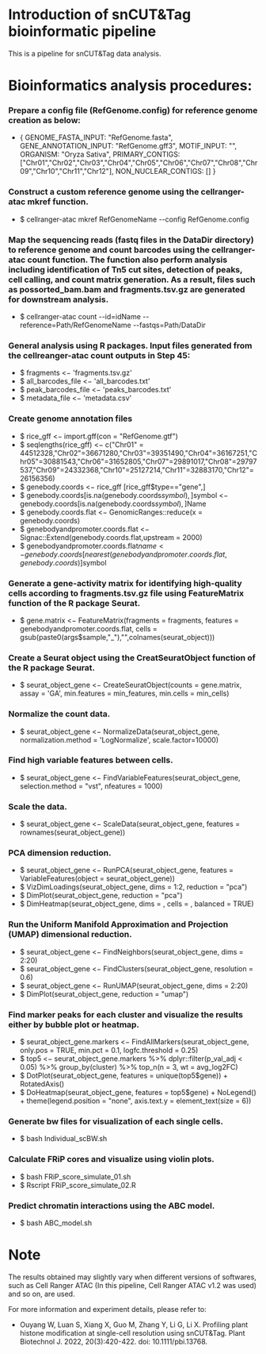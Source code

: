 # Introduction of snCUT&Tag bioinformatic pipeline

This is a pipeline for snCUT&Tag data analysis.


# Bioinformatics analysis procedures:

### Prepare a config file (RefGenome.config) for reference genome creation as below:

- {
  GENOME_FASTA_INPUT: "RefGenome.fasta",
  GENE_ANNOTATION_INPUT: "RefGenome.gff3",
  MOTIF_INPUT: "",
  ORGANISM: "Oryza Sativa",
  PRIMARY_CONTIGS: ["Chr01","Chr02","Chr03","Chr04","Chr05","Chr06","Chr07","Chr08","Chr09","Chr10","Chr11","Chr12"],
  NON_NUCLEAR_CONTIGS: []
  }

### Construct a custom reference genome using the cellranger-atac mkref function.

- $ cellranger-atac mkref RefGenomeName --config RefGenome.config

### Map the sequencing reads (fastq files in the DataDir directory) to reference genome and count barcodes using the cellranger-atac count function. The function also perform analysis including identification of Tn5 cut sites, detection of peaks, cell calling, and count matrix generation. As a result, files such as possorted_bam.bam and fragments.tsv.gz are generated for downstream analysis.

- $ cellranger-atac count --id=idName --reference=Path/RefGenomeName --fastqs=Path/DataDir

### General analysis using R packages. Input files generated from the cellreanger-atac count outputs in Step 45:

- $ fragments <− 'fragments.tsv.gz'
- $ all_barcodes_file <− 'all_barcodes.txt'
- $ peak_barcodes_file <− 'peaks_barcodes.txt'
- $ metadata_file <− 'metadata.csv'

### Create genome annotation files

- $ rice_gff <− import.gff(con = "RefGenome.gtf")
- $ seqlengths(rice_gff) <− c("Chr01" = 44512328,"Chr02"=36671280,"Chr03"=39351490,"Chr04"=36167251,"Chr05"=30881543,"Chr06"=31652805,"Chr07"=29891017,"Chr08"=29797537,"Chr09"=24332368,"Chr10"=25127214,"Chr11"=32883170,"Chr12"=26156356)
- $ genebody.coords <− rice_gff [rice_gff$type=="gene",]
- $ genebody.coords[is.na(genebody.coords$symbol),]$symbol <− genebody.coords[is.na(genebody.coords$symbol),]$Name
- $ genebody.coords.flat <− GenomicRanges::reduce(x = genebody.coords)
- $ genebodyandpromoter.coords.flat <− Signac::Extend(genebody.coords.flat,upstream = 2000)
- $ genebodyandpromoter.coords.flat$name <− genebody.coords[nearest(genebodyandpromoter.coords.flat,genebody.coords)]$symbol

### Generate a gene-activity matrix for identifying high-quality cells according to fragments.tsv.gz file using FeatureMatrix function of the R package Seurat.

- $ gene.matrix <− FeatureMatrix(fragments = fragments, features = genebodyandpromoter.coords.flat, cells = gsub(paste0(args$sample,"_"),"",colnames(seurat_object)))

### Create a Seurat object using the CreatSeuratObject function of the R package Seurat.

- $ seurat_object_gene <− CreateSeuratObject(counts = gene.matrix, assay = 'GA', min.features = min_features, min.cells = min_cells)

### Normalize the count data.

- $ seurat_object_gene <− NormalizeData(seurat_object_gene, normalization.method = 'LogNormalize', scale.factor=10000)

### Find high variable features between cells.

- $ seurat_object_gene <− FindVariableFeatures(seurat_object_gene, selection.method = "vst", nfeatures = 1000)

### Scale the data.

- $ seurat_object_gene <− ScaleData(seurat_object_gene, features = rownames(seurat_object_gene))

### PCA dimension reduction.

- $ seurat_object_gene <− RunPCA(seurat_object_gene, features = VariableFeatures(object = seurat_object_gene))
- $ VizDimLoadings(seurat_object_gene, dims = 1:2, reduction = "pca")
- $ DimPlot(seurat_object_gene, reduction = "pca")
- $ DimHeatmap(seurat_object_gene, dims = , cells = , balanced = TRUE)

### Run the Uniform Manifold Approximation and Projection (UMAP) dimensional reduction.

- $ seurat_object_gene <− FindNeighbors(seurat_object_gene, dims = 2:20)
- $ seurat_object_gene <− FindClusters(seurat_object_gene, resolution = 0.6)
- $ seurat_object_gene <− RunUMAP(seurat_object_gene, dims = 2:20)
- $ DimPlot(seurat_object_gene, reduction = "umap")

### Find marker peaks for each cluster and visualize the results either by bubble plot or heatmap.

- $ seurat_object_gene.markers <− FindAllMarkers(seurat_object_gene, only.pos = TRUE, min.pct = 0.1, logfc.threshold = 0.25)
- $ top5 <− seurat_object_gene.markers %>% dplyr::filter(p_val_adj < 0.05) %>% group_by(cluster) %>% top_n(n = 3, wt = avg_log2FC)
- $ DotPlot(seurat_object_gene, features = unique(top5$gene)) + RotatedAxis()
- $ DoHeatmap(seurat_object_gene, features = top5$gene) + NoLegend() + theme(legend.position = "none", axis.text.y = element_text(size = 6))

### Generate bw files for visualization of each single cells.

- $ bash Individual_scBW.sh

### Calculate FRiP cores and visualize using violin plots.

- $ bash FRiP_score_simulate_01.sh
- $ Rscript FRiP_score_simulate_02.R

### Predict chromatin interactions using the ABC model.
- $ bash ABC_model.sh

# Note
The results obtained may slightly vary when different versions of softwares, such as Cell Ranger ATAC (In this pipeline, Cell Ranger ATAC v1.2 was used) and so on, are used.

For more information and experiment details, please refer to:
- Ouyang W, Luan S, Xiang X, Guo M, Zhang Y, Li G, Li X. Profiling plant histone modification at single-cell resolution using snCUT&Tag. Plant Biotechnol J. 2022, 20(3):420-422. doi: 10.1111/pbi.13768.
